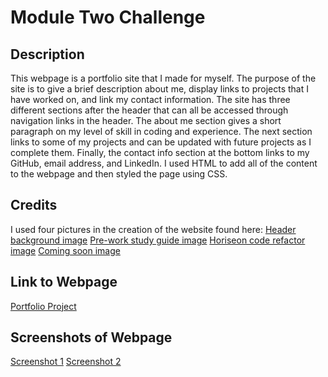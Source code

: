 # Module Two Challenge

## Description
This webpage is a portfolio site that I made for myself. The purpose of the site is to give a brief description about me, display links to projects that I have worked on, and link my contact information. The site has three different sections after the header that can all be accessed through navigation links in the header. The about me section gives a short paragraph on my level of skill in coding and experience. The next section links to some of my projects and can be updated with future projects as I complete them. Finally, the contact info section at the bottom links to my GitHub, email address, and LinkedIn. I used HTML to add all of the content to the webpage and then styled the page using CSS.

## Credits
I used four pictures in the creation of the website found here:
[Header background image](https://media.istockphoto.com/id/1293539824/photo/abstract-blue-background-with-grunge-texture-and-white-geometric-circles-and-dots-in-old.webp?b=1&s=170667a&w=0&k=20&c=AoPhe0EWiR0uTdYUmuE4JbP1fcIsfRLA-PEwPHlKlaM=)
[Pre-work study guide image](https://thedispatchonline.net/wp-content/uploads/2022/01/finalsstress.png)
[Horiseon code refactor image](https://cloud.code-de.org:8080/swift/v1/AUTH_279dbc97d5b5434fa8aeacf09c08c520/portal_prod/media/filer_public/ea/d1/ead15543-9518-41b7-85dd-08f007da0ab8/n_news-generic.jpg)
[Coming soon image](https://img.rawpixel.com/s3fs-private/rawpixel_images/website_content/rm251-mind-instgram-03.jpg?w=1200&h=1200&dpr=1&fit=clip&crop=default&fm=jpg&q=75&vib=3&con=3&usm=15&cs=srgb&bg=F4F4F3&ixlib=js-2.2.1&s=4bc1691a099a543f697bdb6ae8806d0c)

## Link to Webpage
[Portfolio Project](https://cslunsford.github.io/module-two-challenge/)

## Screenshots of Webpage
[Screenshot 1](https://github.com/cslunsford/module-two-challenge/blob/main/assets/images/Screenshot%202023-06-12%20at%202.07.19%20PM.png)
[Screenshot 2](https://github.com/cslunsford/module-two-challenge/blob/main/assets/images/Screenshot%202023-06-12%20at%202.07.30%20PM.png)